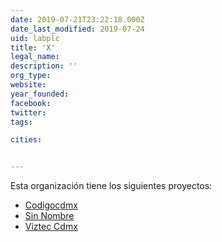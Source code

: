 ```yaml
---
date: 2019-07-21T23:22:18.000Z
date_last_modified: 2019-07-24
uid: labplc
title: 'X'
legal_name: 
description: ''
org_type: 
website: 
year_founded: 
facebook: 
twitter: 
tags:

cities: 


---
```


Esta organización tiene los siguientes proyectos:

- [Codigocdmx](/proyectos/codigocdmx)
- [Sin Nombre](/proyectos/sin-nombre)
- [Viztec Cdmx](/proyectos/viztec-cdmx)
